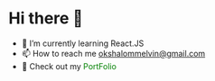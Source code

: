 <h1>Hi there 👋</h1>

- 🌱 I’m currently learning React.JS
- 📫 How to reach me okshalommelvin@gmail.com
- 🚀 Check out my <a href="https://melvin-shalom.github.io/Simple_Resume_Portfolio/" style="text-decoration: none; color: green;" target="_blank">PortFolio</a>
